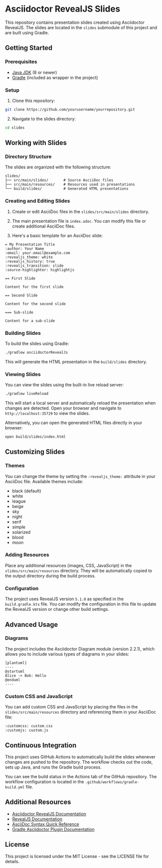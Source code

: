 # Asciidoctor RevealJS Slides

This repository contains presentation slides created using Asciidoctor RevealJS. The slides are located in the `slides` submodule of this project and are built using Gradle.

## Getting Started

### Prerequisites

- [Java JDK](https://adoptopenjdk.net/) (8 or newer)
- [Gradle](https://gradle.org/install/) (included as wrapper in the project)

### Setup

1. Clone this repository:

```bash
git clone https://github.com/yourusername/yourrepository.git
```

2. Navigate to the slides directory:

```bash
cd slides
```

## Working with Slides

### Directory Structure

The slides are organized with the following structure:

```
slides/
├── src/main/slides/       # Source AsciiDoc files
├── src/main/resources/    # Resources used in presentations
└── build/slides/          # Generated HTML presentations
```

### Creating and Editing Slides

1. Create or edit AsciiDoc files in the `slides/src/main/slides` directory.

2. The main presentation file is `index.adoc`. You can modify this file or create additional AsciiDoc files.

3. Here's a basic template for an AsciiDoc slide:

```asciidoc
= My Presentation Title
:author: Your Name
:email: your.email@example.com
:revealjs_theme: white
:revealjs_history: true
:revealjs_transition: slide
:source-highlighter: highlightjs

== First Slide

Content for the first slide

== Second Slide

Content for the second slide

=== Sub-slide

Content for a sub-slide
```

### Building Slides

To build the slides using Gradle:

```bash
./gradlew asciidoctorRevealJs
```

This will generate the HTML presentation in the `build/slides` directory.

### Viewing Slides

You can view the slides using the built-in live reload server:

```bash
./gradlew liveReload
```

This will start a local server and automatically reload the presentation when changes are detected. Open your browser and navigate to `http://localhost:35729` to view the slides.

Alternatively, you can open the generated HTML files directly in your browser:

```bash
open build/slides/index.html
```

## Customizing Slides

### Themes

You can change the theme by setting the `:revealjs_theme:` attribute in your AsciiDoc file. Available themes include:
- black (default)
- white
- league
- beige
- sky
- night
- serif
- simple
- solarized
- blood
- moon

### Adding Resources

Place any additional resources (images, CSS, JavaScript) in the `slides/src/main/resources` directory. They will be automatically copied to the output directory during the build process.

### Configuration

The project uses RevealJS version `5.1.0` as specified in the `build.gradle.kts` file. You can modify the configuration in this file to update the RevealJS version or change other build settings.

## Advanced Usage

### Diagrams

The project includes the Asciidoctor Diagram module (version 2.2.1), which allows you to include various types of diagrams in your slides:

```asciidoc
[plantuml]
----
@startuml
Alice -> Bob: Hello
@enduml
----
```

### Custom CSS and JavaScript

You can add custom CSS and JavaScript by placing the files in the `slides/src/main/resources` directory and referencing them in your AsciiDoc file:

```asciidoc
:customcss: custom.css
:customjs: custom.js
```

## Continuous Integration

This project uses GitHub Actions to automatically build the slides whenever changes are pushed to the repository. The workflow checks out the code, sets up Java, and runs the Gradle build process.

You can see the build status in the Actions tab of the GitHub repository. The workflow configuration is located in the `.github/workflows/gradle-build.yml` file.

## Additional Resources

- [Asciidoctor RevealJS Documentation](https://docs.asciidoctor.org/reveal.js-converter/latest/)
- [RevealJS Documentation](https://revealjs.com/)
- [AsciiDoc Syntax Quick Reference](https://docs.asciidoctor.org/asciidoc/latest/syntax-quick-reference/)
- [Gradle Asciidoctor Plugin Documentation](https://asciidoctor.github.io/asciidoctor-gradle-plugin/)

## License

This project is licensed under the MIT License - see the LICENSE file for details.

